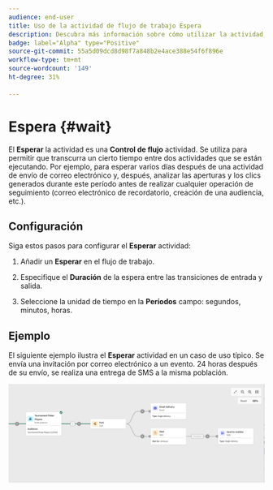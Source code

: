 ```yaml
---
audience: end-user
title: Uso de la actividad de flujo de trabajo Espera
description: Descubra más información sobre cómo utilizar la actividad del flujo de trabajo Espera
badge: label="Alpha" type="Positive"
source-git-commit: 55a5d09dcd8d98f7a848b2e4ace388e54f6f896e
workflow-type: tm+mt
source-wordcount: '149'
ht-degree: 31%

---
```



# Espera {#wait}

El **Esperar** la actividad es una **Control de flujo** actividad. Se utiliza para permitir que transcurra un cierto tiempo entre dos actividades que se están ejecutando. Por ejemplo, para esperar varios días después de una actividad de envío de correo electrónico y, después, analizar las aperturas y los clics generados durante este período antes de realizar cualquier operación de seguimiento (correo electrónico de recordatorio, creación de una audiencia, etc.).

## Configuración

Siga estos pasos para configurar el **Esperar** actividad:

1. Añadir un **Esperar** en el flujo de trabajo.

1. Especifique el **Duración** de la espera entre las transiciones de entrada y salida.

1. Seleccione la unidad de tiempo en la **Períodos** campo: segundos, minutos, horas.

## Ejemplo

El siguiente ejemplo ilustra el **Esperar** actividad en un caso de uso típico. Se envía una invitación por correo electrónico a un evento. 24 horas después de su envío, se realiza una entrega de SMS a la misma población.

![](../assets/workflow-wait-example.png)
